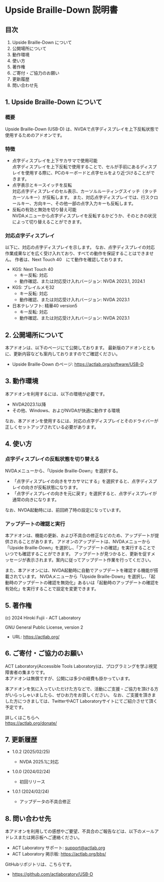 # Upside Braille-Down 説明書


## 目次

1. Upside Braille-Down について
2. 公開場所について
3. 動作環境
4. 使い方
5. 著作権
6. ご寄付・ご協力のお願い
7. 更新履歴
8. 問い合わせ先


## 1. Upside Braille-Down について

### 概要

Upside Braille-Down (USB-D) は、NVDAで点字ディスプレイを上下反転状態で使用するためのアドオンです。

### 特徴

* 点字ディスプレイを上下サカサマで使用可能<br>
    点字ディスプレイを上下反転で使用することで、セルが手前にあるディスプレイを使用する際に、PCのキーボードと点字セルをより近づけることができます。
* 点字表示とキースイッチを反転<br>
    対応点字ディスプレイのセル表示、カーソルルーティングスイッチ（タッチカーソルキー）が反転します。
    また、対応点字ディスプレイでは、行スクロールキー、方向キー、その他一部の点字入力キーも反転します。
* 反転の有効と無効を切り替え可能<br>
    NVDAメニューから点字ディスプレイを反転するかどうか、そのときの状況によって切り替えることができます。

### 対応点字ディスプレイ

以下に、対応の点字ディスプレイを示します。
なお、点字ディスプレイの対応作業成果などを広く受け入れており、すべての動作を保証することはできません。
作者は、Next Touch 40　にて動作を確認しております。

* KGS: Next Touch 40
    * キー反転: 対応
    * 動作確認、または対応受け入れバージョン: NVDA 2023.1, 2024.1
* KGS: ブレイルメモ32
    * キー反転: 対応
    * 動作確認、または対応受け入れバージョン: NVDA 2023.1
* 日本テレソフト: 精華40 version5
    * キー反転: 対応
    * 動作確認、または対応受け入れバージョン: NVDA 2023.1


## 2. 公開場所について

本アドオンは、以下のページにて公開しております。
最新版のアドオンとともに、更新内容なども案内しておりますのでご確認ください。

* Upside Braille-Down のページ: <a href="https://actlab.org/software/USB-D">https://actlab.org/software/USB-D</a>


## 3. 動作環境

本アドオンを利用するには、以下の環境が必要です。

* NVDA2023.1以降
* その他、Windows、およびNVDAが快適に動作する環境

なお、本アドオンを使用するには、対応の点字ディスプレイとそのドライバーが正しくセットアップされている必要があります。

## 4. 使い方

### 点字ディスプレイの反転状態を切り替える

NVDAメニューから、「Upside Braille-Down」を選択する。

* 「点字ディスプレイの向きをサカサマにする」を選択すると、点字ディスプレイの向きが反転状態になります。
* 「点字ディスプレイの向きを元に戻す」を選択すると、点字ディスプレイが通常の向きになります。

なお、NVDA起動時には、前回終了時の設定になっています。


### アップデートの確認と実行

本アドオンは、機能の更新、および不具合の修正などのため、アップデートが提供されることがあります。
アドオンのアップデートは、NVDAメニューから「Upside Braille-Down」を選択し、「アップデートの確認」を実行することでいつでも確認することができます。
アップデートが見つかると、更新を促すメッセージが表示されます。案内に従ってアップデート作業を行ってください。

また、本アドオンには、NVDA起動時に自動でアップデートを確認する機能が搭載されています。
NVDAメニューから「Upside Braille-Down」を選択し、「起動時のアップデートの確認を無効化」あるいは「起動時のアップデートの確認を有効化」を実行することで設定を変更できます。

## 5. 著作権

(c) 2024 Hiroki Fujii - ACT Laboratory

GNU General Public License, version 2

* URL: <a href="https://actlab.org/">https://actlab.org/</a>


## 6. ご寄付・ご協力のお願い

ACT Laboratory(Accessible Tools Laboratory)は、プログラミングを学ぶ視覚障害者の集まりです。<br>
本アドオンは無償ですが、公開には多少の経費も掛かっています。

本アドオンを気に入っていただけた方などで、活動にご支援・ご協力を頂ける方がいらっしゃいましたら、ぜひお力をお貸しください。
なお、ご支援を頂きました方につきましては、TwitterやACT Laboratoryサイトにてご紹介させて頂く予定です。

詳しくはこちらへ<br>
<a href="https://actlab.org/donate/">https://actlab.org/donate/</a>


## 7. 更新履歴

* 1.0.2 (2025/02/25)
    * NVDA 2025.1に対応

* 1.0.0 (2024/02/24)
    * 初回リリース

* 1.0.1 (2024/02/24)
    * アップデータの不具合修正

## 8. 問い合わせ先

本アドオンを利用しての感想やご要望、不具合のご報告などは、以下のメールアドレスまたは掲示板へご連絡ください。

* ACT Laboratory サポート: support@actlab.org
* ACT Laboratory 掲示板: <a href="https://actlab.org/bbs/">https://actlab.org/bbs/</a>

GitHubリポジトリは、こちらです。

* <a href="https://github.com/actlaboratory/USB-D">https://github.com/actlaboratory/USB-D</a>
